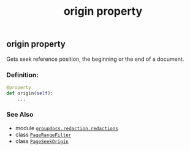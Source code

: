 ﻿---
title: origin property
second_title: GroupDocs.Redaction for Python via .NET API References
description: 
type: docs
url: /python-net/groupdocs.redaction.redactions/pagerangefilter/origin/
is_root: false
weight: 50
---

## origin property


Gets seek reference position, the beginning or the end of a document.
### Definition:
```python
@property
def origin(self):
    ...
```

### See Also
* module [`groupdocs.redaction.redactions`](../../)
* class [`PageRangeFilter`](/redaction/python-net/groupdocs.redaction.redactions/pagerangefilter)
* class [`PageSeekOrigin`](/redaction/python-net/groupdocs.redaction.redactions/pageseekorigin)
